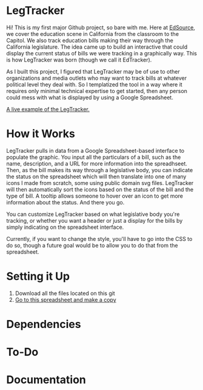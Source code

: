 LegTracker
==========

Hi! This is my first major Github project, so bare with me. Here at <a href="http://edsource.org">EdSource</a>, we cover the education scene in California from the classroom to the Capitol. We also track education bills making their way through the California legislature. The idea came up to build an interactive that could display the current status of bills we were tracking in a graphically way. This is how LegTracker was born (though we call it EdTracker).

As I built this project, I figured that LegTracker may be of use to other organizations and media outlets who may want to track bills at whatever political level they deal with. So I templatized the tool in a way where it requires only minimal technical expertise to get started, then any person could mess with what is displayed by using a Google Spreadsheet.

<a href="http://www.edsource.org/today/2013/37469/37469">A live example of the LegTracker.</a>

<h1>How it Works</h1>

LegTracker pulls in data from a Google Spreadsheet-based interface to populate the graphic. You input all the particulars of a bill, such as the name, description, and a URL for more information into the spreadhseet. Then, as the bill makes its way through a legislative body, you can indicate the status on the spreadsheet which will then translate into one of many icons I made from scratch, some using public domain svg files. LegTracker will then automatically sort the icons based on the status of the bill and the type of bill. A tooltip allows someone to hover over an icon to get more information about the status. And there you go.

You can customize LegTracker based on what legislative body you're tracking, or whether you want a header or just a display for the bills by simply indicating on the spreadsheet interface.

Currently, if you want to change the style, you'll have to go into the CSS to do so, though a future goal would be to allow you to do that from the spreadsheet.

<h1>Setting it Up</h1>

<ol>
<li>Download all the files located on this git</li>
<li><a href="https://docs.google.com/spreadsheet/ccc?key=0AnZDmytGK63SdGtkak9kc1BtYlZndWxmd0pIU3JVUFE#gid=0">Go to this spreadsheet and make a copy</a></li>
</ol>
<h1>Dependencies</h1>
<h1>To-Do</h1>

<h1>Documentation</h1>
